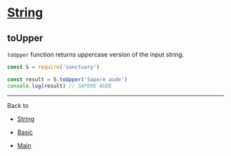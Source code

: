 # [String](../README.md)

## toUpper

`toUpper` function returns uppercase version of the input string.

```js
const S = require('sanctuary')

const result = S.toUpper('Sapere aude')
console.log(result) // SAPERE AUDE
```

----------

Back to

- [String](README.md)

- [Basic](../README.md)

- [Main](../../README.md)
